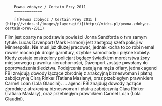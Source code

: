 
        Pewna zdobycz / Certain Prey 2011 
        =============
        
        [![Pewna zdobycz / Certain Prey 2011 ](http://vidos.pl/images/player.gif)](http://vidos.pl/pewna-zdobycz-certain-prey-2011)
        
        
 Film jest oparty na podstawie powieści Johna Sandforda o tym samym tytule. Lucas Davenport (Mark Harmon) jest zastępcą szefa policji w Minneapolis. Nie musi już dłużej pracować, jednak kocha to co robi niemal równie mocno jak drogie garnitury, szybkie samochody i piękne kobiety. Kiedy zostaje postrzelony policjant będący świadkiem morderstwa żony miejscowego prawnika nieruchomości, Davenport zostaje powołany do poprowadzenia śledztwa. Podejrzenia padają na męża ofiary, jednak agenci FBI znajdują dowody łączące zbrodnię z atrakcyjną bizneswoman i płatną zabójczynią Clarą Rinker (Tatiana Maslany), oraz przebiegłym prawnikiem Carmel Loan (Lola Glaudini).   ... agenci FBI znajdują dowody łączące zbrodnię z atrakcyjną bizneswoman i płatną zabójczynią Clarą Rinker (Tatiana Maslany), oraz przebiegłym prawnikiem Carmel Loan (Lola Glaudini).
    